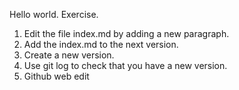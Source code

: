 Hello world.
Exercise.
1. Edit the file index.md by adding a new paragraph.
2. Add the index.md to the next version.
3. Create a new version.
4. Use git log to check that you have a new version.
5. Github web edit
